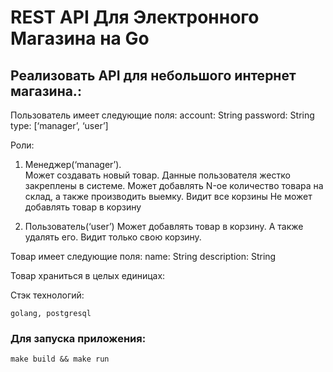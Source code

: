 # REST API Для Электронного Магазина на Go


## Реализовать API для небольшого интернет магазина.:

Пользователь имеет следующие поля:
account: String
password: String
	type: [‘manager’, ‘user’]


Роли: 
1. Менеджер(‘manager’).  
Может создавать новый товар. 
Данные пользователя жестко закреплены в системе. 
Может добавлять  N-ое количество товара на склад, а также производить выемку. 
Видит все корзины
Не может добавлять товар в корзину
	
2. Пользователь(‘user’)
Может добавлять товар в корзину. 
А также удалять его.
Видит только свою корзину.

Товар имеет следующие поля:
	name: String
	description: String 

Товар храниться в целых единицах:

Стэк технологий:
```
golang, postgresql
```


### Для запуска приложения:

```
make build && make run
```

